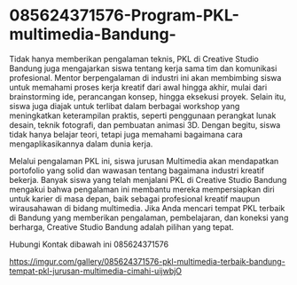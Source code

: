 # 085624371576-Program-PKL-multimedia-Bandung-
Tidak hanya memberikan pengalaman teknis, PKL di Creative Studio Bandung juga mengajarkan siswa tentang kerja sama tim dan komunikasi profesional. Mentor berpengalaman di industri ini akan membimbing siswa untuk memahami proses kerja kreatif dari awal hingga akhir, mulai dari brainstorming ide, perancangan konsep, hingga eksekusi proyek. Selain itu, siswa juga diajak untuk terlibat dalam berbagai workshop yang meningkatkan keterampilan praktis, seperti penggunaan perangkat lunak desain, teknik fotografi, dan pembuatan animasi 3D. Dengan begitu, siswa tidak hanya belajar teori, tetapi juga memahami bagaimana cara mengaplikasikannya dalam dunia kerja.

Melalui pengalaman PKL ini, siswa jurusan Multimedia akan mendapatkan portofolio yang solid dan wawasan tentang bagaimana industri kreatif bekerja. Banyak siswa yang telah menjalani PKL di Creative Studio Bandung mengakui bahwa pengalaman ini membantu mereka mempersiapkan diri untuk karier di masa depan, baik sebagai profesional kreatif maupun wirausahawan di bidang multimedia. Jika Anda mencari tempat PKL terbaik di Bandung yang memberikan pengalaman, pembelajaran, dan koneksi yang berharga, Creative Studio Bandung adalah pilihan yang tepat.

Hubungi Kontak dibawah ini
085624371576

https://imgur.com/gallery/085624371576-pkl-multimedia-terbaik-bandung-tempat-pkl-jurusan-multimedia-cimahi-uijwbjO
